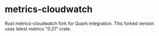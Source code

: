 # metrics-cloudwatch
Rust metrics-cloudwatch fork for Quark integration. This forked version uses latest metrics "0.21" crate.
